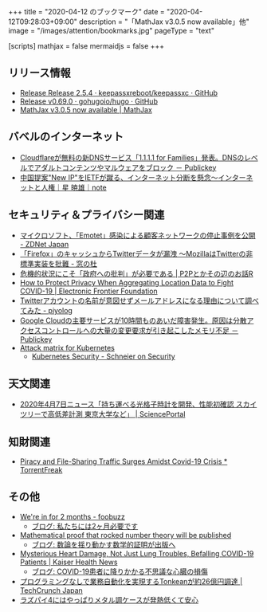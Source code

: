 +++
title = "2020-04-12 のブックマーク"
date =  "2020-04-12T09:28:03+09:00"
description = "「MathJax v3.0.5 now available」他"
image = "/images/attention/bookmarks.jpg"
pageType = "text"

[scripts]
  mathjax = false
  mermaidjs = false
+++

## リリース情報

- [Release Release 2.5.4 · keepassxreboot/keepassxc · GitHub](https://github.com/keepassxreboot/keepassxc/releases/tag/2.5.4)
- [Release v0.69.0 · gohugoio/hugo · GitHub](https://github.com/gohugoio/hugo/releases/tag/v0.69.0)
- [MathJax v3.0.5 now available | MathJax](https://www.mathjax.org/MathJax-v3-0-5-available/)

## バベルのインターネット

- [Cloudflareが無料の新DNSサービス「1.1.1.1 for Families」発表。DNSのレベルでアダルトコンテンツやマルウェアをブロック － Publickey](https://www.publickey1.jp/blog/20/cloudflaredns1111_for_familiesdns.html)
- [中国提案"New IP"をIETFが蹴る、インターネット分断を懸念〜インターネットと人権｜星 暁雄｜note](https://note.com/akiohoshi/n/nd56fde949f9b)

## セキュリティ＆プライバシー関連

- [マイクロソフト、「Emotet」感染による顧客ネットワークの停止事例を公開 - ZDNet Japan](https://japan.zdnet.com/article/35151900/)
- [「Firefox」のキャッシュからTwitterデータが漏洩 ～MozillaはTwitterの非標準実装を批難 - 窓の杜](https://forest.watch.impress.co.jp/docs/news/1245249.html)
- [危機的状況にこそ「政府への批判」が必要である | P2Pとかその辺のお話R](https://p2ptk.org/freedom-of-speech/3166)
- [How to Protect Privacy When Aggregating Location Data to Fight COVID-19 | Electronic Frontier Foundation](https://www.eff.org/deeplinks/2020/04/how-protect-privacy-when-aggregating-location-data-fight-covid-19)
- [Twitterアカウントの名前が意図せずメールアドレスになる理由について調べてみた - piyolog](https://piyolog.hatenadiary.jp/entry/2020/04/08/060617)
- [Google Cloudの主要サービスが10時間ものあいだ障害発生。原因は分散アクセスコントロールへの大量の変更要求が引き起こしたメモリ不足 － Publickey](https://www.publickey1.jp/blog/20/google_cloud10.html)
- [Attack matrix for Kubernetes](https://www.microsoft.com/security/blog/2020/04/02/attack-matrix-kubernetes/)
	- [Kubernetes Security - Schneier on Security](https://www.schneier.com/blog/archives/2020/04/kubernetes_secu.html)

## 天文関連

- [2020年4月7日ニュース「持ち運べる光格子時計を開発、性能初確認 スカイツリーで高低差計測 東京大学など」 | SciencePortal](https://scienceportal.jst.go.jp/news/newsflash_review/newsflash/2020/04/20200407_01.html)

## 知財関連

- [Piracy and File-Sharing Traffic Surges Amidst Covid-19 Crisis * TorrentFreak](https://torrentfreak.com/piracy-and-filesharing-traffic-surges-amidst-covid-19-crisis-200408/)

## その他

- [We're in for 2 months - foobuzz](https://foobuzz.github.io/covid19/)
    - [ブログ: 私たちには2ヶ月必要です](https://okuranagaimo.blogspot.com/2020/04/2.html)
- [Mathematical proof that rocked number theory will be published](https://www.nature.com/articles/d41586-020-00998-2?error=cookies_not_supported&code=9ce72dc0-8e13-47ae-9635-6361031997fc)
    - [ブログ: 数論を揺り動かす数学的証明が出版へ](https://okuranagaimo.blogspot.com/2020/04/blog-post.html)
- [Mysterious Heart Damage, Not Just Lung Troubles, Befalling COVID-19 Patients | Kaiser Health News](https://khn.org/news/mysterious-heart-damage-not-just-lung-troubles-befalling-covid-19-patients/)
    - [ブログ: COVID-19患者に降りかかる不思議な心臓の損傷](https://okuranagaimo.blogspot.com/2020/04/covid-19_7.html)
- [プログラミングなしで業務自動化を実現するTonkeanが約26億円調達  |  TechCrunch Japan](https://techcrunch.com/2020/04/08/no-code-automation-platform-tonkean-raises-24m-from-lightspeed/)
- [ラズパイ4にはやっぱりメタル調ケースが発熱低くて安心](https://raspida.com/metal-case4rpi4b)
